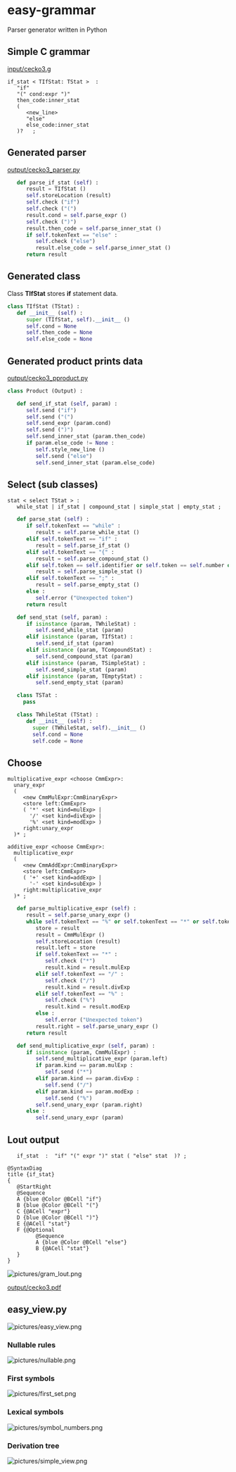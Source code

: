 # easy-grammar
Parser generator written in Python 

## Simple C grammar

[input/cecko3.g](input/cecko3.g)

```
if_stat < TIfStat: TStat >  :
   "if"
   "(" cond:expr ")"
   then_code:inner_stat
   (
      <new_line>
      "else"
      else_code:inner_stat
   )?   ;
```

## Generated parser

[output/cecko3_parser.py](output/cecko3_parser.py)

```python
   def parse_if_stat (self) :
      result = TIfStat ()
      self.storeLocation (result)
      self.check ("if")
      self.check ("(")
      result.cond = self.parse_expr ()
      self.check (")")
      result.then_code = self.parse_inner_stat ()
      if self.tokenText == "else" :
         self.check ("else")
         result.else_code = self.parse_inner_stat ()
      return result
```

## Generated class

Class **TIfStat** stores **if** statement data.

```python
class TIfStat (TStat) :
   def __init__ (self) :
      super (TIfStat, self).__init__ ()
      self.cond = None
      self.then_code = None
      self.else_code = None
```

## Generated product prints data

[output/cecko3_pproduct.py](output/cecko3_product.py)

```python
class Product (Output) :

   def send_if_stat (self, param) :
      self.send ("if")
      self.send ("(")
      self.send_expr (param.cond)
      self.send (")")
      self.send_inner_stat (param.then_code)
      if param.else_code != None :
         self.style_new_line ()
         self.send ("else")
         self.send_inner_stat (param.else_code)
```

## Select (sub classes)

```
stat < select TStat > :
   while_stat | if_stat | compound_stat | simple_stat | empty_stat ;
```

```python
   def parse_stat (self) :
      if self.tokenText == "while" :
         result = self.parse_while_stat ()
      elif self.tokenText == "if" :
         result = self.parse_if_stat ()
      elif self.tokenText == "{" :
         result = self.parse_compound_stat ()
      elif self.token == self.identifier or self.token == self.number or self.tokenText == "(" :
         result = self.parse_simple_stat ()
      elif self.tokenText == ";" :
         result = self.parse_empty_stat ()
      else :
         self.error ("Unexpected token")
      return result
```

```python
   def send_stat (self, param) :
      if isinstance (param, TWhileStat) :
         self.send_while_stat (param)
      elif isinstance (param, TIfStat) :
         self.send_if_stat (param)
      elif isinstance (param, TCompoundStat) :
         self.send_compound_stat (param)
      elif isinstance (param, TSimpleStat) :
         self.send_simple_stat (param)
      elif isinstance (param, TEmptyStat) :
         self.send_empty_stat (param)
```

```python
   class TSTat :
     pass

   class TWhileStat (TStat) :
      def __init__ (self) :
        super (TWhileStat, self).__init__ ()
        self.cond = None
        self.code = None
```

## Choose

```
multiplicative_expr <choose CmmExpr>:
  unary_expr
  (
     <new CmmMulExpr:CmmBinaryExpr>
     <store left:CmmExpr>
     ( '*' <set kind=mulExp> |
       '/' <set kind=divExp> |
       '%' <set kind=modExp> )
     right:unary_expr
  )* ;

additive_expr <choose CmmExpr>:
  multiplicative_expr
  (
     <new CmmAddExpr:CmmBinaryExpr>
     <store left:CmmExpr>
     ( '+' <set kind=addExp> |
       '-' <set kind=subExp> )
     right:multiplicative_expr
  )* ;
```

```python
   def parse_multiplicative_expr (self) :
      result = self.parse_unary_expr ()
      while self.tokenText == "%" or self.tokenText == "*" or self.tokenText == "/" :
         store = result
         result = CmmMulExpr ()
         self.storeLocation (result)
         result.left = store
         if self.tokenText == "*" :
            self.check ("*")
            result.kind = result.mulExp
         elif self.tokenText == "/" :
            self.check ("/")
            result.kind = result.divExp
         elif self.tokenText == "%" :
            self.check ("%")
            result.kind = result.modExp
         else :
            self.error ("Unexpected token")
         result.right = self.parse_unary_expr ()
      return result
```

```python
   def send_multiplicative_expr (self, param) :
      if isinstance (param, CmmMulExpr) :
         self.send_multiplicative_expr (param.left)
         if param.kind == param.mulExp :
            self.send ("*")
         elif param.kind == param.divExp :
            self.send ("/")
         elif param.kind == param.modExp :
            self.send ("%")
         self.send_unary_expr (param.right)
      else :
         self.send_unary_expr (param)
```

## Lout output

```
   if_stat  :  "if" "(" expr ")" stat ( "else" stat  )? ;
```
```
@SyntaxDiag
title {if_stat}
{
   @StartRight
   @Sequence
   A {blue @Color @BCell "if"}
   B {blue @Color @BCell "("}
   C {@ACell "expr"}
   D {blue @Color @BCell ")"}
   E {@ACell "stat"}
   F {@Optional
         @Sequence
         A {blue @Color @BCell "else"}
         B {@ACell "stat"}
   }
}
```

![pictures/gram_lout.png](pictures/gram_lout.png)

[output/cecko3.pdf](output/cecko3.pdf)

## easy_view.py

![pictures/easy_view.png](pictures/easy_view.png)

### Nullable rules

![pictures/nullable.png](pictures/nullable.png)

### First symbols

![pictures/first_set.png](pictures/first_set.png)

### Lexical symbols

![pictures/symbol_numbers.png](pictures/symbol_numbers.png)

### Derivation tree

![pictures/simple_view.png](pictures/simple_view.png)

